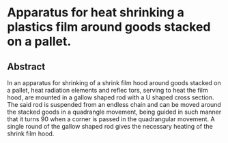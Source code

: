 # Apparatus for heat shrinking a plastics film around goods stacked on a pallet.

## Abstract
In an apparatus for shrinking of a shrink film hood around goods stacked on a pallet, heat radiation elements and reflec tors, serving to heat the film hood, are mounted in a gallow shaped rod with a U shaped cross section. The said rod is suspended from an endless chain and can be moved around the stacked goods in a quadrangle movement, being guided in such manner that it turns 90 when a corner is passed in the quadrangular movement. A single round of the gallow shaped rod gives the necessary heating of the shrink film hood.